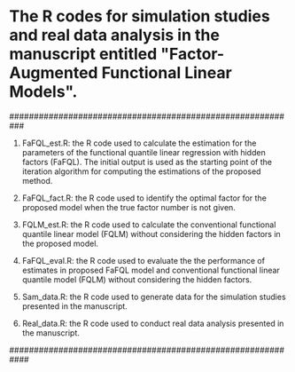 # The R codes for simulation studies and real data analysis in the manuscript entitled "Factor-Augmented Functional Linear Models".

###########################################################

1. FaFQL_est.R: the R code used to calculate the estimation for the parameters of the functional quantile linear regression with hidden factors (FaFQL). The initial output is used as the starting point of the iteration algorithm for computing the estimations of the proposed method.

2. FaFQL_fact.R: the R code used to identify the optimal factor for the proposed model when the true factor number is not given. 

3. FQLM_est.R: the R code used to calculate the conventional functional quantile linear model (FQLM) without considering the hidden factors in the proposed model.

4. FaFQL_eval.R: the R code used to evaluate the the performance of estimates in proposed FaFQL model and conventional functional linear quantile model (FQLM) without considering the hidden factors.

5. Sam_data.R: the R code used to generate data for the simulation studies presented in the manuscript.

6. Real_data.R: the R code used to conduct real data analysis presented in the manuscript.

############################################################
